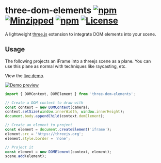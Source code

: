 # three-dom-elements [![npm](https://img.shields.io/npm/v/three-dom-elements.svg)](https://www.npmjs.com/package/three-dom-elements) [![Minzipped](https://badgen.net/bundlephobia/minzip/three-dom-elements)](https://www.npmjs.com/package/three-dom-elements) [![npm](https://img.shields.io/npm/dt/three-dom-elements.svg)](https://www.npmjs.com/package/three-dom-elements) [![License](https://badgen.net/npm/license/three-dom-elements)](https://www.npmjs.com/package/three-dom-elements)

A lightweight [three.js](https://github.com/mrdoob/three.js) extension to integrate DOM elements into your scene.

## Usage

The following projects an iFrame into a threejs scene as a plane. You can use this plane as normal with techniques like raycasting, etc.

View the [live demo](https://codesandbox.io/s/three-dom-elements-cg2uc).

[![Demo preview](https://codesandbox.io/api/v1/sandboxes/three-dom-elements-cg2uc/screenshot.png)](https://codesandbox.io/s/three-dom-elements-cg2uc)

```js
import { DOMContext, DOMElement } from 'three-dom-elements';

// Create a DOM context to draw with
const context = new DOMContext(camera);
context.setSize(window.innerWidth, window.innerHeight);
document.body.appendChild(context.domElement);

// Create an element to project
const element = document.createElement('iframe');
element.src = 'https://threejs.org';
element.style.border = 'none';

// Project it
const element = new DOMElement(context, element);
scene.add(element);
```
